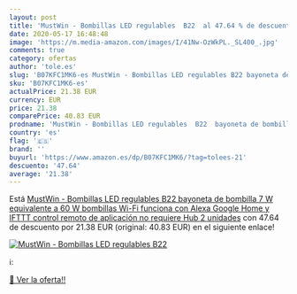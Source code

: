 ```yaml
---
layout: post
title: 'MustWin - Bombillas LED regulables  B22  al 47.64 % de descuento'
date: 2020-05-17 16:48:48
image: 'https://m.media-amazon.com/images/I/41Nw-OzWkPL._SL400_.jpg'
comments: true
category: ofertas
author: 'tole.es'
slug: 'B07KFC1MK6-es MustWin - Bombillas LED regulables B22 bayoneta de...'
sku: 'B07KFC1MK6-es'
actualPrice: 21.38 EUR
currency: EUR
price: 21.38
comparePrice: 40.83 EUR
prodname: 'MustWin - Bombillas LED regulables  B22  bayoneta de bombilla  7 W  equivalente a 60 W  bombillas Wi-Fi  funciona con Alexa Google Home y IFTTT  control remoto de aplicación  no requiere Hub  2 unidades'
country: 'es'
flag: '🇪🇸'
brand: ''
buyurl: 'https://www.amazon.es/dp/B07KFC1MK6/?tag=tolees-21'
descuento: '47.64'
average: '21.38'
---
```


Está [MustWin - Bombillas LED regulables  B22  bayoneta de bombilla  7 W  equivalente a 60 W  bombillas Wi-Fi  funciona con Alexa Google Home y IFTTT  control remoto de aplicación  no requiere Hub  2 unidades](https://www.amazon.es/dp/B07KFC1MK6/?tag=tolees-21) con 47.64 de descuento por 21.38 EUR (original: 40.83 EUR) en el siguiente enlace!

[![MustWin - Bombillas LED regulables  B22 ](https://m.media-amazon.com/images/I/41Nw-OzWkPL._SL400_.jpg)](https://www.amazon.es/dp/B07KFC1MK6/?tag=tolees-21)

ℹ️:


[🛒 Ver la oferta!!](https://www.amazon.es/dp/B07KFC1MK6/?tag=tolees-21)
